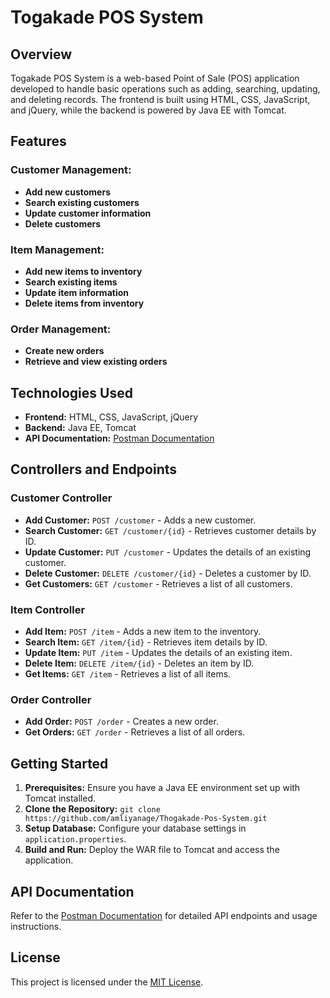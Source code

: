 # Togakade POS System

## Overview
Togakade POS System is a web-based Point of Sale (POS) application developed to handle basic operations such as adding, searching, updating, and deleting records. The frontend is built using HTML, CSS, JavaScript, and jQuery, while the backend is powered by Java EE with Tomcat.

## Features
### Customer Management:
- **Add new customers**
- **Search existing customers**
- **Update customer information**
- **Delete customers**

### Item Management:
- **Add new items to inventory**
- **Search existing items**
- **Update item information**
- **Delete items from inventory**

### Order Management:
- **Create new orders**
- **Retrieve and view existing orders**

## Technologies Used
- **Frontend:** HTML, CSS, JavaScript, jQuery
- **Backend:** Java EE, Tomcat
- **API Documentation:** [Postman Documentation](https://documenter.getpostman.com/view/35384192/2sA3s1oXj9)

## Controllers and Endpoints

### Customer Controller
- **Add Customer:** `POST /customer` - Adds a new customer.
- **Search Customer:** `GET /customer/{id}` - Retrieves customer details by ID.
- **Update Customer:** `PUT /customer` - Updates the details of an existing customer.
- **Delete Customer:** `DELETE /customer/{id}` - Deletes a customer by ID.
- **Get Customers:** `GET /customer` - Retrieves a list of all customers.

### Item Controller
- **Add Item:** `POST /item` - Adds a new item to the inventory.
- **Search Item:** `GET /item/{id}` - Retrieves item details by ID.
- **Update Item:** `PUT /item` - Updates the details of an existing item.
- **Delete Item:** `DELETE /item/{id}` - Deletes an item by ID.
- **Get Items:** `GET /item` - Retrieves a list of all items.

### Order Controller
- **Add Order:** `POST /order` - Creates a new order.
- **Get Orders:** `GET /order` - Retrieves a list of all orders.

## Getting Started
1. **Prerequisites:** Ensure you have a Java EE environment set up with Tomcat installed.
2. **Clone the Repository:** `git clone https://github.com/amliyanage/Thogakade-Pos-System.git`
3. **Setup Database:** Configure your database settings in `application.properties`.
4. **Build and Run:** Deploy the WAR file to Tomcat and access the application.

## API Documentation
Refer to the [Postman Documentation](https://documenter.getpostman.com/view/35384192/2sA3s1oXj9) for detailed API endpoints and usage instructions.

## License
This project is licensed under the [MIT License](LICENSE).
